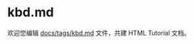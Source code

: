 kbd.md
===

欢迎您编辑 <a target="__blank" href="https://github.com/jaywcjlove/html-tutorial/blob/main/docs/tags/kbd.md">docs/tags/kbd.md</a> 文件，共建 HTML Tutorial 文档。